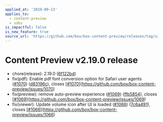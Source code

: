 ```yaml
---
applied_at: '2019-09-13'
applies_to:
  - content-preview
  - sdks
is_impactful: false
is_new_feature: true
source_url: 'https://github.com/box/box-content-preview/releases/tag/v2.19.0'
---
```


# Content Preview v2.19.0 release


* chore(release): 2.19.0 ([6f122bd](https://github.com/box/box-content-preview/commit[6f122bd](https://github.com/box/box-content-preview/commit/6f122bd)))
* fix(pdf): Enable pdf font conversion option for Safari user agents ([#1070](https://github.com/box/box-content-preview/pull/1070)) ([d83196c](https://github.com/box/box-content-preview/commit[d83196c](https://github.com/box/box-content-preview/commit/d83196c))), closes [[#1070](https://github.com/box/box-content-preview/pull/1070)](https://github.com/box/box-content-preview/issues/1070)
* fix(preview): remove auto-preview experience ([#1069](https://github.com/box/box-content-preview/pull/1069)) ([ffb5854](https://github.com/box/box-content-preview/commit[ffb5854](https://github.com/box/box-content-preview/commit/ffb5854))), closes [[#1069](https://github.com/box/box-content-preview/pull/1069)](https://github.com/box/box-content-preview/issues/1069)
* fix(viewer): Update volume icon after UI is loaded ([#1066](https://github.com/box/box-content-preview/pull/1066)) ([7c6a491](https://github.com/box/box-content-preview/commit[7c6a491](https://github.com/box/box-content-preview/commit/7c6a491))), closes [[#1066](https://github.com/box/box-content-preview/pull/1066)](https://github.com/box/box-content-preview/issues/1066)



